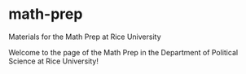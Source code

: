 # math-prep
Materials for the Math Prep at Rice University

Welcome to the page of the Math Prep in the Department of Political Science at Rice University!


